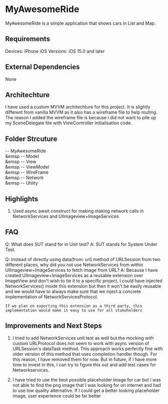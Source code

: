 # MyAwesomeRide

MyAwesomeRide is a simple application that shows cars in List and Map.


## Requirements

Devices: iPhone
iOS Versions: iOS 15.0 and later


## External Dependencies

None
 

## Architechture

I have used a custom MVVM architechture for this project. It is slightly different from vanilla MVVM as it also has a wireframe file to help routing. The reason I added the wireframe file is because i did not want to pile up my SceneDelegate file with ViewController initialisation code.


## Folder Strcuture

 -- MyAwesomeRide <br />
    &emsp -- Model <br />
    &emsp -- View <br />
    &emsp -- ViewModel <br />
    &emsp -- WireFrame <br />
    &emsp -- Network <br />
    &emsp -- Utility <br />
    
## Highlights

1. Used async await construct for making making network calls in NetworkServices and UIImageview+ImageServices
 
        
        
## FAQ

Q: What does SUT stand for in Unit test?
A: SUT stands for System Under Test.


Q: Instead of directly using data(from: url) method of URLSession from two different places, why did you not use NetworkServices from within UIImageview+ImageServices to fetch image from URL?
A: Because I have created UIImageview+ImageServices as a reusable extension over ImageView and don't wish to tie it to a specific project. I could have injected NetworkServices() inside this extension but then it won't be easily reusable and we would have to always make sure that we inject a concrete implementation of NetworkServicesProtocol.
    
    If we plan on exporting this extension as a third party, this implementation would make it easy to use for all stakeholders 



## Improvements and Next Steps

1. I tried to add NetworkServices unit test as well but the mocking with custom URLProtocol does not seem to work with async version of URLSession's dataTask method. This approach works perfectly fine with older version of this method that uses completion handler though.
    For this reason, I have removed them for now. But in future, if I have more time to invest in
    this, I can try to figure this out and add test cases for Networkservices.
    
2. I have tried to use the best possible placeholder Image for car but I was not able to find the png image that I was looking for on internet and had to use low quality alternative. If I could get a better looking placeholder image, user experience could be far better
    
 
